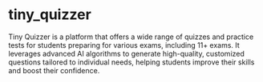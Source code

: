 # tiny_quizzer
Tiny Quizzer is a platform that offers a wide range of quizzes and practice tests for students preparing for various exams, including 11+ exams. It leverages advanced AI algorithms to generate high-quality, customized questions tailored to individual needs, helping students improve their skills and boost their confidence.
